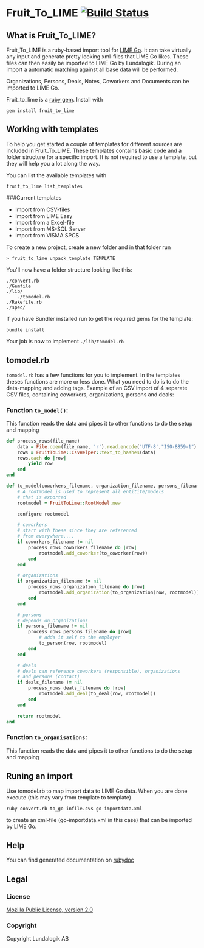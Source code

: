 # Fruit_To_LIME [![Build Status](https://travis-ci.org/Lundalogik/go_import.png?branch=master)](https://travis-ci.org/Lundalogik/fruit_to_lime) 

## What is Fruit_To_LIME?
Fruit_To_LIME is a ruby-based import tool for [LIME Go](http://www.lime-go.com/). It can take virtually any input and generate pretty looking xml-files that LIME Go likes.
These files can then easily be imported to LIME Go by Lundalogik. During an import a automatic matching against all base data will be performed. 

Organizations, Persons, Deals, Notes, Coworkers and Documents can be imported to LIME Go.

Fruit_to_lime is a [ruby gem](https://rubygems.org/gems/fruit_to_lime). Install with 

```shell
gem install fruit_to_lime
```

## Working with templates

To help you get started a couple of templates for different sources are included in Fruit_To_LIME. These templates contains basic code and a folder structure for a specific import. 
It is not required to use a template, but they will help you a lot along the way.

You can list the available templates with 

```shell
fruit_to_lime list_templates
```
###Current templates

- Import from CSV-files
- Import from LIME Easy
- Import from a Excel-file
- Import from MS-SQL Server
- Import from VISMA SPCS

To create a new project, create a new folder and in that folder run

```shell
> fruit_to_lime unpack_template TEMPLATE
```

You'll now have a folder structure looking like this:
    
    ./convert.rb
    ./Gemfile
    ./lib/
        ./tomodel.rb
    ./Rakefile.rb
    ./spec/

If you have Bundler installed run to get the required gems for the template:

```shell
bundle install
```

Your job is now to implement `./lib/tomodel.rb`

## tomodel.rb

`tomodel.rb` has a few functions for you to implement. In the templates theses functions are more or less done. What you need to do is to do the data-mapping and adding tags.
Example of an CSV import of 4 separate CSV files, containing coworkers, organizations, persons and deals:

### Function `to_model()`:

This function reads the data and pipes it to other functions to do the setup and mapping

```ruby
def process_rows(file_name)
    data = File.open(file_name, 'r').read.encode('UTF-8',"ISO-8859-1")
    rows = FruitToLime::CsvHelper::text_to_hashes(data)
    rows.each do |row|
        yield row
    end
end

def to_model(coworkers_filename, organization_filename, persons_filename, deals_filename)
    # A rootmodel is used to represent all entitite/models
    # that is exported
    rootmodel = FruitToLime::RootModel.new

    configure rootmodel

    # coworkers
    # start with these since they are referenced
    # from everywhere....
    if coworkers_filename != nil
        process_rows coworkers_filename do |row|
            rootmodel.add_coworker(to_coworker(row))
        end
    end

    # organizations
    if organization_filename != nil
        process_rows organization_filename do |row|
            rootmodel.add_organization(to_organization(row, rootmodel))
        end
    end

    # persons
    # depends on organizations
    if persons_filename != nil
        process_rows persons_filename do |row|
            # adds it self to the employer
            to_person(row, rootmodel)
        end
    end

    # deals
    # deals can reference coworkers (responsible), organizations
    # and persons (contact)
    if deals_filename != nil
        process_rows deals_filename do |row|
            rootmodel.add_deal(to_deal(row, rootmodel))
        end
    end

    return rootmodel
end
```

### Function `to_organisations`:

This function reads the data and pipes it to other functions to do the setup and mapping

## Runing an import

Use tomodel.rb to map import data to LIME Go data. When you are done execute (this may vary from template to template)

```shell
ruby convert.rb to_go infile.cvs go-importdata.xml
```

to create an xml-file (go-importdata.xml in this case) that can be imported by LIME Go.

## Help

You can find generated documentation on [rubydoc](http://rubydoc.info/gems/fruit_to_lime/frames)

## Legal

### License
[Mozilla Public License, version 2.0](LICENSE)

### Copyright
Copyright Lundalogik AB
